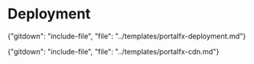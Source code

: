
# Deployment

{"gitdown": "include-file", "file": "../templates/portalfx-deployment.md"}

{"gitdown": "include-file", "file": "../templates/portalfx-cdn.md"}
